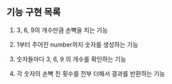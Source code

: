 ## 기능 구현 목록
1. 3, 6, 9의 개수만큼 손뼉을 치는 기능

2. 1부터 주어진 number까지 숫자를 생성하는 기능

3. 숫자들마다 3, 6, 9 의 개수를 확인하는 기능

4. 각 숫자의 손뼉 친 횟수를 전부 더해서 결과를 반환하는 기능
